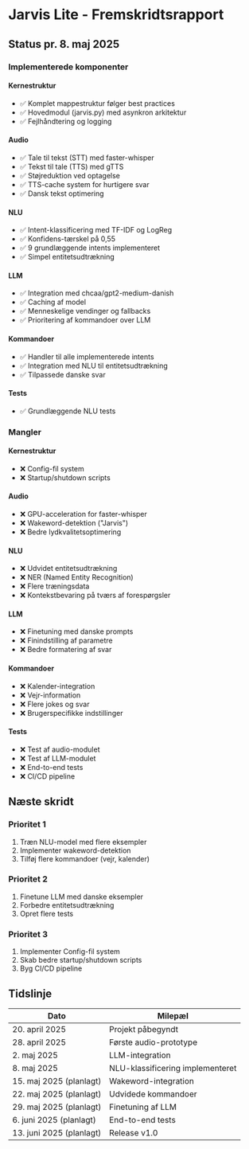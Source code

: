 # Jarvis Lite - Fremskridtsrapport

## Status pr. 8. maj 2025

### Implementerede komponenter

#### Kernestruktur
- ✅ Komplet mappestruktur følger best practices
- ✅ Hovedmodul (jarvis.py) med asynkron arkitektur
- ✅ Fejlhåndtering og logging

#### Audio
- ✅ Tale til tekst (STT) med faster-whisper
- ✅ Tekst til tale (TTS) med gTTS
- ✅ Støjreduktion ved optagelse
- ✅ TTS-cache system for hurtigere svar
- ✅ Dansk tekst optimering

#### NLU
- ✅ Intent-klassificering med TF-IDF og LogReg
- ✅ Konfidens-tærskel på 0,55
- ✅ 9 grundlæggende intents implementeret
- ✅ Simpel entitetsudtrækning

#### LLM
- ✅ Integration med chcaa/gpt2-medium-danish
- ✅ Caching af model
- ✅ Menneskelige vendinger og fallbacks
- ✅ Prioritering af kommandoer over LLM

#### Kommandoer
- ✅ Handler til alle implementerede intents
- ✅ Integration med NLU til entitetsudtrækning
- ✅ Tilpassede danske svar

#### Tests
- ✅ Grundlæggende NLU tests

### Mangler

#### Kernestruktur
- ❌ Config-fil system
- ❌ Startup/shutdown scripts

#### Audio
- ❌ GPU-acceleration for faster-whisper
- ❌ Wakeword-detektion ("Jarvis")
- ❌ Bedre lydkvalitetsoptimering

#### NLU
- ❌ Udvidet entitetsudtrækning
- ❌ NER (Named Entity Recognition)
- ❌ Flere træningsdata
- ❌ Kontekstbevaring på tværs af forespørgsler

#### LLM
- ❌ Finetuning med danske prompts
- ❌ Finindstilling af parametre
- ❌ Bedre formatering af svar

#### Kommandoer
- ❌ Kalender-integration
- ❌ Vejr-information
- ❌ Flere jokes og svar
- ❌ Brugerspecifikke indstillinger

#### Tests
- ❌ Test af audio-modulet
- ❌ Test af LLM-modulet
- ❌ End-to-end tests
- ❌ CI/CD pipeline

## Næste skridt

### Prioritet 1
1. Træn NLU-model med flere eksempler
2. Implementer wakeword-detektion
3. Tilføj flere kommandoer (vejr, kalender)

### Prioritet 2
1. Finetune LLM med danske eksempler
2. Forbedre entitetsudtrækning
3. Opret flere tests

### Prioritet 3
1. Implementer Config-fil system
2. Skab bedre startup/shutdown scripts
3. Byg CI/CD pipeline

## Tidslinje

| Dato | Milepæl |
|------|---------|
| 20. april 2025 | Projekt påbegyndt |
| 28. april 2025 | Første audio-prototype |
| 2. maj 2025 | LLM-integration |
| 8. maj 2025 | NLU-klassificering implementeret |
| 15. maj 2025 (planlagt) | Wakeword-integration |
| 22. maj 2025 (planlagt) | Udvidede kommandoer |
| 29. maj 2025 (planlagt) | Finetuning af LLM |
| 6. juni 2025 (planlagt) | End-to-end tests |
| 13. juni 2025 (planlagt) | Release v1.0 | 